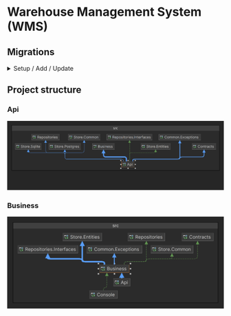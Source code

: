 # Warehouse Management System (WMS)

## Migrations

<details>
<summary>Setup / Add / Update</summary>


### Setup
```
dotnet tool install --global dotnet-ef
```

### Add new migrations
```
dotnet ef migrations add InitialCreate --startup-project Api/Api.csproj --project Store/Store.csproj --context WarehouseDbContext
```

### Update database
```
dotnet ef database update
```
</details>

## Project structure
### Api
![Wms.Api.png](..%2Fdocs%2Fdiagrams%2FWms.Api.png)
### Business
![Wms.Business.png](..%2Fdocs%2Fdiagrams%2FWms.Business.png)